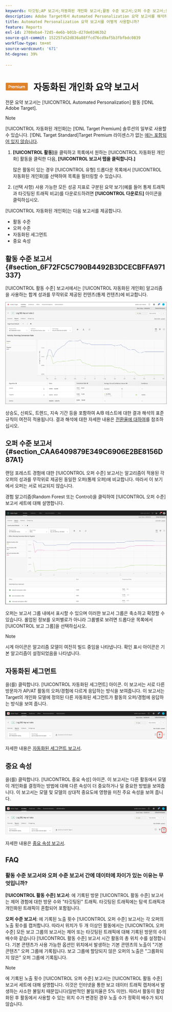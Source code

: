 ```yaml
---
keywords: 타깃팅;AP 보고서;자동화된 개인화 보고서;활동 수준 보고서;오퍼 수준 보고서;오퍼 세부 사항 보고서;faq
description: Adobe Target에서 Automated Personalization 요약 보고서를 해석하는 방법을 알아봅니다. 이 보고서에서 자동화된 세그먼트 및 중요 속성 보고서로 전환할 수 있습니다.
title: Automated Personalization 요약 보고서를 어떻게 사용합니까?
feature: Reports
exl-id: 2708eba4-72d5-4e6b-b01b-d27de03463b2
source-git-commit: 152257a52d836a88ffcd76cd9af5b3fbfbdc0839
workflow-type: tm+mt
source-wordcount: '671'
ht-degree: 39%

---
```


# ![PREMIUM](/help/main/assets/premium.png) 자동화된 개인화 요약 보고서

전문 요약 보고서는 [!UICONTROL Automated Personalization] 활동 [!DNL Adobe Target].

>[!NOTE]
>
>[!UICONTROL 자동화된 개인화]는 [!DNL Target Premium] 솔루션의 일부로 사용할 수 있습니다. [!DNL Target Standard]Target Premium 라이센스가 없는 [에는 포함되어 있지 않습니다](/help/main/c-intro/intro.md#premium).

1. **[!UICONTROL 활동]**&#x200B;을 클릭하고 목록에서 원하는 [!UICONTROL 자동화된 개인화] 활동을 클릭한 다음, **[!UICONTROL 보고서 탭을 클릭합니다.]**

   많은 활동이 있는 경우 [!UICONTROL 유형] 드롭다운 목록에서 [!UICONTROL 자동화된 개인화]를 선택하여 목록을 필터링할 수 있습니다.

1. (선택 사항) 사용 가능한 모든 성공 지표로 구분된 요약 보기(예를 들어 통제 트래픽과 타깃팅된 트래픽 비교)를 다운로드하려면 **[!UICONTROL 다운로드]** 아이콘을 클릭하십시오.

[!UICONTROL 자동화된 개인화]는 다음 보고서를 제공합니다.

* 활동 수준
* 오퍼 수준
* 자동화된 세그먼트
* 중요 속성

## 활동 수준 보고서 {#section_6F72FC5C790B4492B3DCECBFFA971337}

[!UICONTROL 활동 수준] 보고서에서는 [!UICONTROL 자동화된 개인화] 알고리즘을 사용하는 합계 성과를 무작위로 제공된 컨텐츠(통제 컨텐츠)에 비교합니다.

![활동 수준 보고서](/help/main/c-reports/assets/box_plot_ap.png)

상승도, 신뢰도, 트렌드, 지속 기간 등을 포함하여 A/B 테스트에 대한 결과 해석의 표준 규칙이 여전히 적용됩니다. 결과 해석에 대한 자세한 내용은 [전환율에 대하여](/help/main/c-reports/conversion-rate.md#concept_2D9FEDE8F94A485DAC86D611BFBDC844)를 참조하십시오.

## 오퍼 수준 보고서 {#section_CAA6409879E349C6906E2BE8156D87A1}

랜덤 포레스트 경험에 대한 [!UICONTROL 오퍼 수준] 보고서는 알고리즘이 적용된 각 오퍼의 성과를 무작위로 제공된 동일한 오퍼(통제 오퍼)에 비교합니다. 따라서 이 보기에서 오퍼는 서로 비교되지 않습니다.

경험 알고리즘(Random Forest 또는 Control)을 클릭하여 [!UICONTROL 오퍼 수준] 보고서 세트에 대해 설명합니다.

![](assets/ap_OfferLevelRpt.png)

오퍼는 보고서 그룹 내에서 표시할 수 있으며 이러한 보고서 그룹은 축소하고 확장할 수 있습니다. 롤업된 정보를 오퍼별로가 아니라 그룹별로 보려면 드롭다운 목록에서 [!UICONTROL 보고 그룹]을 선택하십시오.

>[!NOTE]
>
>시계 아이콘은 알고리즘 모델이 여전히 빌드 중임을 나타냅니다. 확인 표시 아이콘은 기본 알고리즘이 설정되었음을 나타냅니다.

## 자동화된 세그먼트

을(를) 클릭합니다. [!UICONTROL 자동화된 세그먼트] 아이콘. 이 보고서는 서로 다른 방문자가 AP/AT 활동의 오퍼/경험에 다르게 응답하는 방식을 보여줍니다. 이 보고서는 Target의 개인화 모델에 정의된 다른 자동화된 세그먼트가 활동의 오퍼/경험에 응답하는 방식을 보여 줍니다.

![자동화된 세그먼트 아이콘](/help/main/c-reports/assets/icon-automated-sements-ap.png)

자세한 내용은 [자동화된 세그먼트 보고서](/help/main/c-reports/c-personalization-insights-reports/automated-segments-report.md).

## 중요 속성

을(를) 클릭합니다. [!UICONTROL 중요 속성] 아이콘. 이 보고서는 다른 활동에서 모델이 개인화를 결정하는 방법에 대해 다른 속성이 더 중요하거나 덜 중요한 방법을 보여줍니다. 이 보고서는 모델 및 모델의 상대적 중요도에 영향을 미친 주요 속성을 보여 줍니다.

![중요 속성 아이콘](/help/main/c-reports/assets/icon-important-attributes-ap.png)

자세한 내용은 [중요 속성 보고서](/help/main/c-reports/c-personalization-insights-reports/important-attributes-report.md).

## FAQ

### 활동 수준 보고서와 오퍼 수준 보고서 간에 데이터에 차이가 있는 이유는 무엇입니까?

**[!UICONTROL 활동 수준] 보고서**: 에 기록된 방문 [!UICONTROL 활동 수준] 보고서는 제어 경험에 대한 방문 수와 &quot;타깃팅된&quot; 트래픽. 타깃팅된 트래픽에는 탐색 트래픽과 개인화된 트래픽이 혼합되어 포함됩니다.

**오퍼 수준 보고서**: 에 기록된 노출 횟수 [!UICONTROL 오퍼 수준] 보고서는 각 오퍼의 노출 횟수를 캡처합니다. 따라서 위치가 두 개 이상인 활동에서는 [!UICONTROL 오퍼 수준] 모든 보고 그룹의 보고서는 제어 또는 타깃팅된 트래픽에 대해 기록된 방문의 수의 배수와 같습니다 [!UICONTROL 활동 수준] 보고서 시간 활동의 총 위치 수를 설정합니다. 기본 콘텐츠가 사용 가능한 옵션인 위치에서 발생하는 기본 콘텐츠의 노출이 &quot;기본 콘텐츠&quot; 오퍼 그룹에 기록됩니다. 보고 그룹에 할당되지 않은 오퍼의 노출은 &quot;그룹화되지 않은&quot; 오퍼 그룹에 기록됩니다.

>[!NOTE]
>
>에 기록된 노출 횟수 [!UICONTROL 오퍼 수준] 보고서는 [!UICONTROL 활동 수준] 보고서 세트에 대해 설명합니다. 이것은 인터넷을 통한 보고 데이터 트래픽 캡처에서 발생하는 사소한 불일치 때문입니다(일반적인 불일치율은 5% 미만). 따라서 활동이 활성화된 후 활동에서 사용할 수 있는 위치 수가 변경된 경우 노출 수가 정확히 배수가 되지 않습니다.
